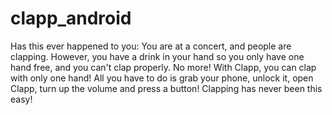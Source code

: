 # clapp_android
Has this ever happened to you:  You are at a concert, and people are clapping. However, you have a drink in your hand so you only have one hand free, and you can't clap properly. No more! With Clapp, you can clap with only one hand! All you have to do is grab your phone, unlock it, open Clapp, turn up the volume and press a button! Clapping has never been this easy!
